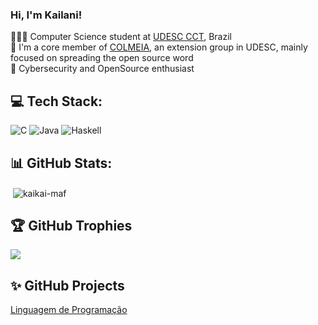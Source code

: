 ### Hi, I'm Kailani! 
👩🏻‍💻 Computer Science student at [UDESC CCT](https://www.udesc.br/cct), Brazil <br/>
🐝 I'm a core member of [COLMEIA](https://www.udesc.br/cct/colmeia), an extension group in UDESC, mainly focused on spreading the open source word<br/>
📖 Cybersecurity and OpenSource enthusiast 


## 💻 Tech Stack:
![C](https://img.shields.io/badge/c-%2300599C.svg?style=for-the-badge&logo=c&logoColor=white) ![Java](https://img.shields.io/badge/java-%23ED8B00.svg?style=for-the-badge&logo=openjdk&logoColor=white) ![Haskell](https://img.shields.io/badge/Haskell-5e5086?style=for-the-badge&logo=haskell&logoColor=white)

## 📊 GitHub Stats:
<p>&nbsp;<img align="center" src="https://github-readme-stats.vercel.app/api?username=kaikai-maf&show_icons=true&locale=en" alt="kaikai-maf" /></p>

## 🏆 GitHub Trophies
![](https://github-profile-trophy.vercel.app/?username=Kailani&theme=radical&no-frame=false&no-bg=true&margin-w=4)

## ✨ GitHub Projects 
[Linguagem de Programação](https://github.com/kaikai-maf/Functional-Programming)

<!-- Proudly created with GPRM ( https://gprm.itsvg.in ) -->
